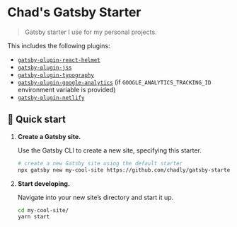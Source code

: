 # Chad's Gatsby Starter

> Gatsby starter I use for my personal projects.

This includes the following plugins:
* [`gatsby-plugin-react-helmet`](https://www.gatsbyjs.org/packages/gatsby-plugin-react-helmet/)
* [`gatsby-plugin-jss`](https://www.gatsbyjs.org/packages/gatsby-plugin-jss/)
* [`gatsby-plugin-typography`](https://www.gatsbyjs.org/packages/gatsby-plugin-typography/)
* [`gatsby-plugin-google-analytics`](https://www.gatsbyjs.org/packages/gatsby-plugin-google-analytics/) (if `GOOGLE_ANALYTICS_TRACKING_ID` environment variable is provided)
* [`gatsby-plugin-netlify`](https://www.gatsbyjs.org/packages/gatsby-plugin-netlify/)

## 🚀 Quick start

1.  **Create a Gatsby site.**

    Use the Gatsby CLI to create a new site, specifying this starter.

    ```sh
    # create a new Gatsby site using the default starter
    npx gatsby new my-cool-site https://github.com/chadly/gatsby-starter
    ```

1.  **Start developing.**

    Navigate into your new site’s directory and start it up.

    ```sh
    cd my-cool-site/
    yarn start
    ```
